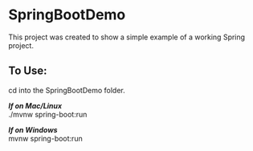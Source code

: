 # SpringBootDemo
This project was created to show a simple example of a working Spring project.

## To Use:
cd into the SpringBootDemo folder.  

***If on Mac/Linux***   
./mvnw spring-boot:run 

***If on Windows***   
mvnw spring-boot:run   
